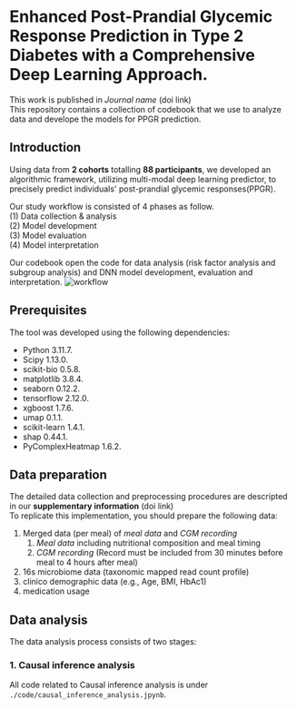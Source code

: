 # Enhanced Post-Prandial Glycemic Response Prediction in Type 2 Diabetes with a Comprehensive Deep Learning Approach.

This work is published in *Journal name* (doi link)  
This repository contains a collection of codebook that we use to analyze data and develope the models for PPGR prediction. 
## Introduction  
Using data from **2 cohorts** totalling **88 participants**, we developed an algorithmic framework, utilizing multi-modal deep learning predictor, to precisely predict individuals' post-prandial glycemic responses(PPGR).  

Our study workflow is consisted of 4 phases as follow.  
(1) Data collection & analysis  
(2) Model development   
(3) Model evaluation  
(4) Model interpretation  

Our codebook open the code for data analysis (risk factor analysis and subgroup analysis) and DNN model development, evaluation and interpretation.
![workflow](https://github.com/user-attachments/assets/793a808c-5b2c-4a46-ab9b-549d5509ab79)

## Prerequisites
The tool was developed using the following dependencies: 
* Python 3.11.7.  
* Scipy 1.13.0.   
* scikit-bio 0.5.8.   
* matplotlib 3.8.4.   
* seaborn 0.12.2.   
* tensorflow 2.12.0.   
* xgboost 1.7.6.   
* umap 0.1.1.  
* scikit-learn 1.4.1.   
* shap 0.44.1.
* PyComplexHeatmap 1.6.2.  

## Data preparation
The detailed data collection and preprocessing procedures are descripted in our **supplementary information** (doi link)  
To replicate this implementation, you should prepare the following data:  
1. Merged data (per meal) of *meal data* and *CGM recording* 
    1. *Meal data* including nutritional composition and meal timing
    2. *CGM recording* (Record must be included from 30 minutes before meal to 4 hours after meal)
2. 16s microbiome data (taxonomic mapped read count profile)
3. clinico demographic data (e.g., Age, BMI, HbAc1)
4. medication usage

## Data analysis
The data analysis process consists of two stages:  
### 1. Causal inference analysis
All code related to Causal inference analysis is under <code>./code/causal_inference_analysis.jpynb</code>.
